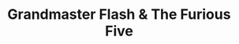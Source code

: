 ---
title: "Grandmaster Flash & The Furious Five"
summary: "Influential American hip hop group consisting of and , formed in the South Bronx of New York City in 1978. Composed of one DJ and five rappers , the group's use of turntablism, break-beat deejaying, choreographed stage routines and lyricism was a significant force in the early development of hip-hop music. The group rose to fame in the early 1980s with their first successful single \"Freedom\" and later on with their magnum opus \"The Message\", which is often cited as among the most influential hip hop songs. However, in 1983, relations between Grandmaster Flash and Melle Mel became strained and the group disbanded. A reunion was organized in 1987, and it released a new album. Afterward, the sextet disbanded permanently. Overall, the group was active for five years and released two studio albums. In 2007, it became the first hip hop group ever to be inducted into the Rock & Roll Hall of Fame."
image: "grandmaster-flash-the-furious-five.jpg"
apple_music_artist_url: "None"
---